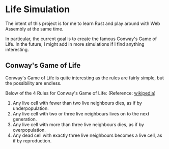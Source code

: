 # Life Simulation
The intent of this project is for me to learn Rust and play around with Web Assembly at the same time.

In particular, the current goal is to create the famous Conway's Game of Life. In the future, I might add in more simulations if I find anything interesting.

## Conway's Game of Life
Conway's Game of Life is quite interesting as the rules are fairly simple, but the possibility are endless.

Below of the 4 Rules for Conway's Game of Life: (Reference: [wikipedia](https://en.wikipedia.org/wiki/Conway%27s_Game_of_Life#Rules))
1. Any live cell with fewer than two live neighbours dies, as if by underpopulation.
2. Any live cell with two or three live neighbours lives on to the next generation.
3. Any live cell with more than three live neighbours dies, as if by overpopulation.
4. Any dead cell with exactly three live neighbours becomes a live cell, as if by reproduction.